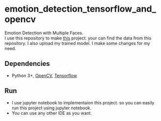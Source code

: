 # emotion_detection_tensorflow_and_opencv
Emotion Detection with Multiple Faces. <br>
I use this repository to make [this](https://github.com/atulapra/Emotion-detection) project. your can find the data from this repository. I also upload my trained model. I make some changes for my need.

## Dependencies
* Python 3+, [OpenCV](https://opencv.org/), [Tensorflow](https://www.tensorflow.org/)

## Run
* I use jupyter notebook to implementaion this project. so you can easily run this project using jupyter notebook.
* You can use any other IDE as you want.
